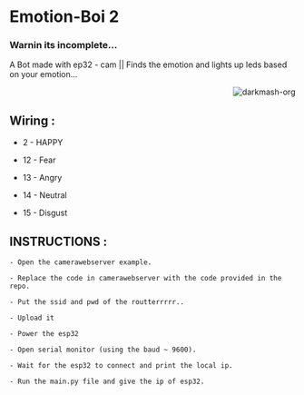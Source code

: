 # Emotion-Boi 2


### Warnin its incomplete... 

A Bot made with ep32 -  cam || Finds the emotion and lights up leds based on your emotion...
<p align="right"> <img src="https://komarev.com/ghpvc/?username=merwin-emotion-boi&label=Project%20views&color=0e75b6&style=flat" alt="darkmash-org" /> </p>

##  Wiring :
  
  -  2 - HAPPY
  
  - 12 - Fear
  
  - 13 - Angry
  
  - 14 - Neutral
  
  - 15 - Disgust

##  INSTRUCTIONS : 

    - Open the camerawebserver example.

    - Replace the code in camerawebserver with the code provided in the repo.
    
    - Put the ssid and pwd of the routterrrrr..
    
    - Upload it
    
    - Power the esp32
    
    - Open serial monitor (using the baud ~ 9600).
    
    - Wait for the esp32 to connect and print the local ip.
    
    - Run the main.py file and give the ip of esp32.
    
   
   
